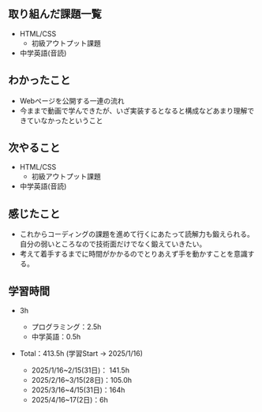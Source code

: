 ## 取り組んだ課題一覧
- HTML/CSS
  - 初級アウトプット課題
- 中学英語(音読)
## わかったこと
- Webページを公開する一連の流れ
- 今ままで動画で学んできたが、いざ実装するとなると構成などあまり理解できていなかったということ
## 次やること
- HTML/CSS
  - 初級アウトプット課題
- 中学英語(音読)
## 感じたこと
- これからコーディングの課題を進めて行くにあたって読解力も鍛えられる。自分の弱いところなので技術面だけでなく鍛えていきたい。
- 考えて着手するまでに時間がかかるのでとりあえず手を動かすことを意識する。
## 学習時間
- 3h
  - プログラミング：2.5h
  - 中学英語：0.5h

- Total：413.5h (学習Start → 2025/1/16)
  - 2025/1/16~2/15(31日)： 141.5h
  - 2025/2/16~3/15(28日)：105.0h
  - 2025/3/16~4/15(31日)：164h
  - 2025/4/16~17(2日)：6h